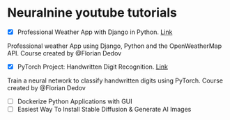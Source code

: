 # Neuralnine youtube tutorials
- [x]  Professional Weather App with Django in Python. [Link](https://www.youtube.com/watch?v=lyeK0aE_qRg)

Professional weather App using Django, Python and the OpenWeatherMap API.
Course created by @Florian Dedov

- [x] PyTorch Project: Handwritten Digit Recognition. [Link](https://www.youtube.com/watch?v=vBlO87ZAiiw)

Train a neural network to classify handwritten digits using PyTorch.
Course created by @Florian Dedov

- [ ] Dockerize Python Applications with GUI
- [ ] Easiest Way To Install Stable Diffusion & Generate AI Images
